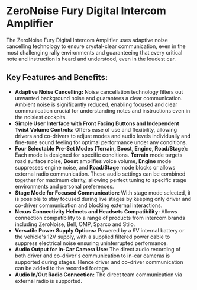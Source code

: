 # ZeroNoise Fury Digital Intercom Amplifier

The ZeroNoise Fury Digital Intercom Amplifier uses adaptive noise cancelling technology to ensure crystal-clear communication, even in the most challenging rally environments and guaranteeing that every critical note and instruction is heard and understood, even in the loudest car. 

## Key Features and Benefits:

- **Adaptive Noise Cancelling:** Noise cancellation technology filters out unwanted background noise and guarantees a clear communication. Ambient noise is significantly reduced, enabling focused and clear communication crucial for understanding notes and instructions even in the noisiest cockpits.
- **Simple User Interface with Front Facing Buttons and Independent Twist Volume Controls:** Offers ease of use and flexibility, allowing drivers and co-drivers to adjust modes and audio levels individually and fine-tune sound feeling for optimal performance under any conditions.
- **Four Selectable Pre-Set Modes (Terrain, Boost, Engine, Road/Stage):** Each mode is designed for specific conditions. **Terrain** mode targets road surface noise, **Boost** amplifies voice volume, **Engine** mode suppresses engine noise, and **Road/Stage** mode blocks or allows external radio communication. These audio settings can be combined together for maximum clarity, allowing perfect tuning to specific stage environments and personal preferences.
- **Stage Mode for Focused Communication:** With stage mode selected, it is possible to stay focused during live stages by keeping only driver and co-driver communication and blocking external interactions.
- **Nexus Connectivity Helmets and Headsets Compatibility:** Allows connection compatibility to a range of products from intercom brands including ZeroNoise, Bell, OMP, Sparco and Stilo.
- **Versatile Power Supply Options:** Powered by a 9V internal battery or the vehicle's 12V supply, with a supplied filtered power cable to suppress electrical noise ensuring uninterrupted performance.
- **Audio Output for In-Car Camera Use:** The direct audio recording of both driver and co-driver's communication to in-car cameras is supported during stages. Hence driver and co-driver communication can be added to the recorded footage.
- **Audio In/Out Radio Connection:** The direct team communication via external radio is supported.

